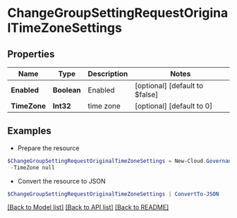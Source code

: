 # ChangeGroupSettingRequestOriginalTimeZoneSettings
## Properties

Name | Type | Description | Notes
------------ | ------------- | ------------- | -------------
**Enabled** | **Boolean** | Enabled | [optional] [default to $false]
**TimeZone** | **Int32** | time zone | [optional] [default to 0]

## Examples

- Prepare the resource
```powershell
$ChangeGroupSettingRequestOriginalTimeZoneSettings = New-Cloud.Governance.ClientChangeGroupSettingRequestOriginalTimeZoneSettings  -Enabled null `
 -TimeZone null
```

- Convert the resource to JSON
```powershell
$ChangeGroupSettingRequestOriginalTimeZoneSettings | ConvertTo-JSON
```

[[Back to Model list]](../README.md#documentation-for-models) [[Back to API list]](../README.md#documentation-for-api-endpoints) [[Back to README]](../README.md)

